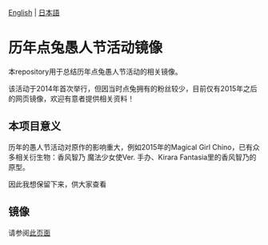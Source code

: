[English](https://github.com/250king/gochiusa/blob/main/README-EN.md) | [日本語](https://github.com/250king/gochiusa/blob/main/README-JP.md)

# 历年点兔愚人节活动镜像

本repository用于总结历年点兔愚人节活动的相关镜像。

该活动于2014年首次举行，但因当时点兔拥有的粉丝较少，目前仅有2015年之后的网页镜像，欢迎有意者提供相关资料！

## 本项目意义

历年的愚人节活动对原作的影响重大，例如2015年的Magical Girl Chino，已有众多相关衍生物：香风智乃 魔法少女使Ver. 手办、Kirara Fantasia里的香风智乃的原型。

因此我想保留下来，供大家查看

## 镜像

请参阅[此页面](https://github.com/250king/gochiusa/blob/main/image/README.md)

